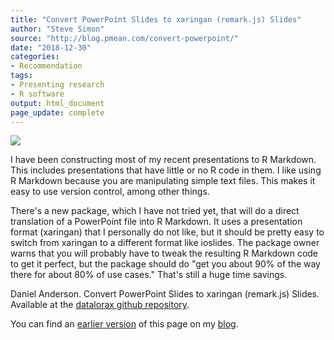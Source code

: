 ```yaml
---
title: "Convert PowerPoint Slides to xaringan (remark.js) Slides"
author: "Steve Simon"
source: "http://blog.pmean.com/convert-powerpoint/"
date: "2018-12-30"
categories:
- Recommendation
tags:
- Presenting research
- R software
output: html_document
page_update: complete
---
```


![](http://www.pmean.com/new-images/18/convert-powerpoint01.png)

<!---More--->

I have been constructing most of my recent presentations to R Markdown. This includes presentations that have little or no R code in them. I like using R Markdown because you are manipulating simple text files. This makes it easy to use version control, among other things.

There's a new package, which I have not tried yet, that will do a direct translation of a PowerPoint file into R Markdown. It uses a presentation format (xaringan) that I personally do not like, but it should be pretty easy to switch from xaringan to a different format like ioslides. The package owner warns that you will probably have to tweak the resulting R Markdown code to get it perfect, but the package should do "get you about 90% of the way there for about 80% of use cases." That's still a huge time savings.

Daniel Anderson. Convert PowerPoint Slides to xaringan (remark.js) Slides. Available at the [datalorax github repository][and1].

You can find an [earlier version][sim1] of this page on my [blog][sim2].

[sim1]: http://blog.pmean.com/convert-powerpoint/
[sim2]: http://blog.pmean.com

[and1]: https://github.com/datalorax/slidex




